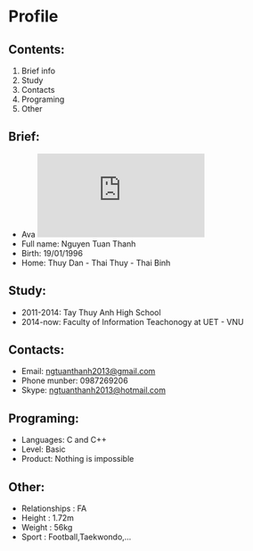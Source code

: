 # Profile

## Contents:

1. Brief info
2. Study
3. Contacts
4. Programing
5. Other

## Brief:
- Ava
![](https://www.facebook.com/photo.php?fbid=1711606775745668&set=a.1534350216804659.1073741829.100006890869458&type=3&theater)
- Full name: Nguyen Tuan Thanh
- Birth: 19/01/1996
- Home: Thuy Dan - Thai Thuy - Thai Binh

## Study:
- 2011-2014: Tay Thuy Anh High School
- 2014-now: Faculty of Information Teachonogy at UET - VNU

## Contacts: 
- Email: ngtuanthanh2013@gmail.com
- Phone munber: 0987269206
- Skype: ngtuanthanh2013@hotmail.com

## Programing:
- Languages: C and C++
- Level: Basic
- Product: Nothing is impossible

## Other:
- Relationships : FA
- Height : 1.72m
- Weight : 56kg
- Sport : Football,Taekwondo,...